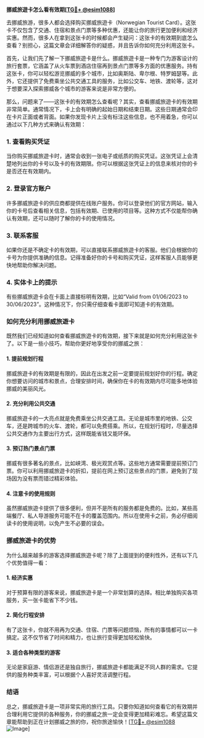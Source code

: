 **挪威旅遊卡怎么看有效期[[TG💪+ @esim1088](https://t.me/s/esim1088)]**

去挪威旅游，很多人都会选择购买挪威旅遊卡（Norwegian Tourist Card）。这张卡不仅包含了交通、住宿和景点门票等多种优惠，还能让你的旅行更加便利和经济实惠。然而，很多人在拿到这张卡的时候都会产生疑问：这张卡的有效期到底怎么查看？别担心，这篇文章会详细解答你的疑惑，并且告诉你如何充分利用这张卡。

首先，让我们先了解一下挪威旅遊卡是什么。挪威旅遊卡是一种专门为游客设计的旅行套票，它涵盖了从火车票到酒店住宿再到景点门票等多方面的优惠服务。持有这张卡，你可以轻松游览挪威的多个城市，比如奥斯陆、卑尔根、特罗姆瑟等。此外，它还提供了免费乘坐公共交通工具的服务，比如公交车、地铁、渡轮等，这对于想要深入探索挪威各个城市的游客来说是非常方便的。

那么，问题来了——这张卡的有效期怎么查看呢？其实，查看挪威旅遊卡的有效期非常简单。通常情况下，卡上会有明确的起始日期和结束日期。这些日期通常会印在卡片正面或者背面。如果你发现卡片上没有标注这些信息，也不用着急，你可以通过以下几种方式来确认有效期：

### **1. 查看购买凭证**
当你购买挪威旅遊卡时，通常会收到一张电子或纸质的购买凭证。这张凭证上会清楚地列出你的卡号以及卡的有效期限。你可以根据这张凭证上的信息来核对你的卡是否还在有效期内。

### **2. 登录官方账户**
许多挪威旅遊卡的供应商都提供在线账户服务。你可以登录他们的官方网站，输入你的卡号后查看相关信息，包括有效期、已使用的项目等。这种方式不仅能帮你确认有效期，还可以随时了解你的卡的使用情况。

### **3. 联系客服**
如果你还是不确定卡的有效期，可以直接联系挪威旅遊卡的客服。他们会根据你的卡号为你提供准确的信息。记得准备好你的卡号和购买凭证，这样客服人员能够更快地帮助你解决问题。

### **4. 实体卡上的提示**
有些挪威旅遊卡会在卡面上直接标明有效期，比如“Valid from 01/06/2023 to 30/06/2023”。这种情况下，你只需仔细查看卡面即可知道卡的有效期。

### **如何充分利用挪威旅遊卡**
既然我们已经知道如何查看挪威旅遊卡的有效期，接下来就是如何充分利用这张卡了。以下是一些小技巧，帮助你更好地享受你的挪威之旅：

#### **1. 提前规划行程**
挪威旅遊卡的有效期是有限的，因此在出发之前一定要提前规划好你的行程。确定你想要访问的城市和景点，合理安排时间，确保你在卡的有效期内尽可能多地体验挪威的美丽风光。

#### **2. 充分利用公共交通**
挪威旅遊卡的一大亮点就是免费乘坐公共交通工具。无论是城市里的地铁、公交车，还是跨城市的火车、渡轮，都可以免费搭乘。所以，在规划行程时，尽量选择公共交通作为主要出行方式，这样既能省钱又能环保。

#### **3. 预订热门景点门票**
挪威有很多著名的景点，比如峡湾、极光观赏点等。这些地方通常需要提前预订门票。你可以利用挪威旅遊卡的折扣，提前在网上预订这些景点的门票，避免到了现场因为没有票而错过精彩体验。

#### **4. 注意卡的使用规则**
虽然挪威旅遊卡提供了很多便利，但并不是所有的服务都是免费的。比如，某些高端餐厅、私人导游服务可能不在卡的覆盖范围内。所以在使用卡之前，务必仔细阅读卡的使用说明，以免产生不必要的误会。

### **挪威旅遊卡的优势**
为什么越来越多的游客选择挪威旅遊卡呢？除了上面提到的便利性外，还有以下几个优势值得一看：

#### **1. 经济实惠**
对于预算有限的游客来说，挪威旅遊卡是一个非常划算的选择。相比单独购买各项服务，买一张卡能省下不少钱。

#### **2. 简化行程安排**
有了这张卡，你就不用再为交通、住宿、门票等问题烦恼，所有的事情都可以一卡搞定。这不仅节省了时间和精力，也让旅行变得更加轻松愉快。

#### **3. 适合各种类型的游客**
无论是家庭游、情侣游还是独自旅行，挪威旅遊卡都能满足不同人群的需求。它提供的服务种类丰富，可以根据个人喜好灵活调整行程。

### **结语**
总之，挪威旅遊卡是一项非常实用的旅行工具。只要你知道如何查看它的有效期并合理利用它提供的各种服务，你的挪威之旅一定会变得更加精彩难忘。希望这篇文章能帮助到正在计划挪威之旅的你，祝你旅途愉快！[[TG💪+ @esim1088](https://t.me/s/esim1088) ![Image](https://i.postimg.cc/4NQfJmqS/Snipaste-2025-05-13-00-14-12.png)]
